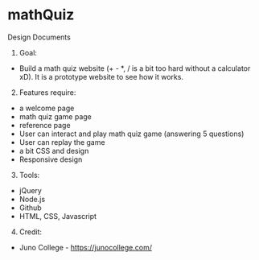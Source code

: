 # mathQuiz

Design Documents

1. Goal:
  - Build a math quiz website (+ - *, / is a bit too hard without a calculator xD). It is a prototype website to see how it works.

2. Features require:
  - a welcome page
  - math quiz game page
  - reference page
  - User can interact and play math quiz game (answering 5 questions)
  - User can replay the game
  - a bit CSS and design
  - Responsive design

3. Tools:
  - jQuery
  - Node.js
  - Github
  - HTML, CSS, Javascript

4. Credit:
  - Juno College - https://junocollege.com/
